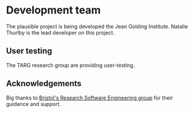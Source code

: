 # Development team

The plausible project is being developed the Jean Golding Institute.
Natalie Thurlby is the lead developer on this project.

## User testing
The TARG research group are providing user-testing. 

## Acknowledgements
Big thanks to [Bristol's Research Software Engineering group](https://www.bristol.ac.uk/acrc/research-software-engineering/) for their guidance and support.